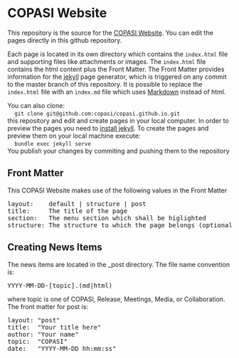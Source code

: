 # COPASI Website

This repository is the source for the [COPASI Website](http://www.copasi.org). You can edit the pages directly in this github repository.

Each page is located in its own directory which contains the `index.html` file and supporting files like attachments or images. The `index.html` file contains the html content plus the Front Matter. The Front Matter provides information for the [jekyll](http://jekyllrb.com/) page generator, which is triggered on any commit to the master branch of this repository. It is possible to replace the `index.html` file with an `index.md` file which uses [Markdown](http://daringfireball.net/projects/markdown/syntax) instead of html.

You can also clone:  
&nbsp;&nbsp;&nbsp;&nbsp;`git clone git@github.com:copasi/copasi.github.io.git`  
this repository and edit and create pages in your local computer. In order to preview the pages you need to [install jekyll](https://help.github.com/articles/using-jekyll-with-pages/). To create the pages and preview them on your local machine execute:  
&nbsp;&nbsp;&nbsp;&nbsp;`bundle exec jekyll serve`  
You publish your changes by commiting and pushing them to the repository

## Front Matter
This COPASI Website makes use of the following values in the Front Matter
<pre>
layout:    default | structure | post
title:     The title of the page
section:   The menu section which shall be higlighted
structure: The structure to which the page belongs (optional)
</pre>

## Creating News Items
The news items are located in the _post directory. The file name convention is:
<pre>YYYY-MM-DD-[topic].(md|html)</pre>
where topic is one of COPASI, Release, Meetings, Media, or Collaboration. The front matter for post is:

<pre>
layout: "post"
title:  "Your title here"
author: "Your name"
topic:  "COPASI"
date:   "YYYY-MM-DD hh:mm:ss"
<pre>
